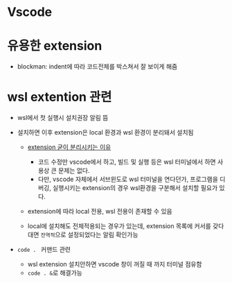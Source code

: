 # Vscode

# 유용한 extension
- blockman: indent에 따라 코드전체를 박스쳐서 잘 보이게 해줌


# wsl extention 관련
- wsl에서 첫 실행시 설치권장 알림 뜸
- 설치하면 이후 extension은 local 환경과 wsl 환경이 분리돼서 설치됨
    - [extension 굳이 분리시키는 이유](https://www.bettercoder.io/job-interview-questions/2250/what-is-the-advantage-of-visual-studio-code-remote-wsl-extension)
        - 코드 수정만 vscode에서 하고, 빌드 및 실행 등은 wsl 터미널에서 하면 사용상 큰 문제는 없다.
        - 다만, vscode 자체에서 서브윈도로 wsl 터미널을 연다던가, 프로그램을 디버깅, 실행시키는 extension의 경우 wsl환경을 구분해서 설치할 필요가 있다.

    - extension에 따라 local 전용, wsl 전용이 존재할 수 있음
    - local에 설치해도 전체적용되는 경우가 있는데, extension 목록에 커서를 갖다대면 `전역적`으로 설정되었다는 알림 확인가능

- `code . ` 커맨드 관련
    - wsl extension 설치안하면 vscode 창이 꺼질 때 까지 터미널 점유함
    - `code . &`로 해결가능

